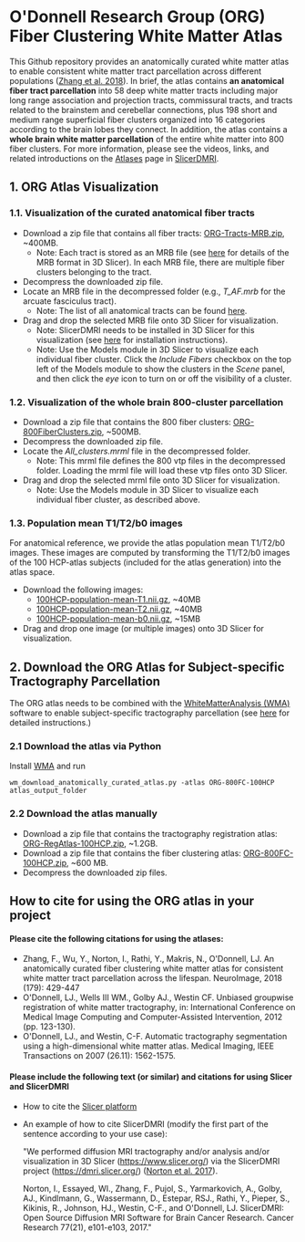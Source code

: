 # O'Donnell Research Group (ORG) Fiber Clustering White Matter Atlas

This Github repository provides an anatomically curated white matter atlas to enable consistent white matter tract parcellation across different populations ([Zhang et al. 2018](https://doi.org/10.1016/j.neuroimage.2018.06.027)). In brief, the atlas contains **an anatomical fiber tract parcellation** into 58 deep white matter tracts including major long range association and projection tracts, commissural tracts, and tracts related to the brainstem and cerebellar connections, plus 198 short and medium range superficial fiber clusters organized into 16 categories according to the brain lobes they connect. In addition, the atlas contains a **whole brain white matter parcellation** of the entire white matter into 800 fiber clusters. For more information, please see the videos, links, and related introductions on the [Atlases](https://dmri.slicer.org/atlases) page in [SlicerDMRI](https://dmri.slicer.org).

## 1. ORG Atlas Visualization

### 1.1. Visualization of the curated anatomical fiber tracts

- Download a zip file that contains all fiber tracts: [ORG-Tracts-MRB.zip](https://zenodo.org/record/2648292/files/ORG-Tracts-MRB.zip?download=1), ~400MB.
    - Note: Each tract is stored as an MRB file (see [here](https://www.slicer.org/wiki/Documentation/4.1/SlicerApplication/MainApplicationGUI#Medical_Reality_Bundle_.28.mrb.29_Note) for details of the MRB format in 3D Slicer). In each MRB file, there are multiple fiber clusters belonging to the tract. 
- Decompress the downloaded zip file.
- Locate an MRB file in the decompressed folder (e.g., *T_AF.mrb* for the arcuate fasciculus tract).
    - Note: The list of all anatomical tracts can be found [here](Tracts-in-ORG-800FC-100HCP.md).
- Drag and drop the selected MRB file onto 3D Slicer for visualization.
    - Note: SlicerDMRI needs to be installed in 3D Slicer for this visualization (see [here](https://dmri.slicer.org/download/) for installation instructions).
    - Note: Use the Models module in 3D Slicer to visualize each individual fiber cluster. Click the *Include Fibers* checkbox on the top left of the Models module to show the clusters in the *Scene* panel, and then click the *eye* icon to turn on or off the visibility  of a cluster.

### 1.2. Visualization of the whole brain 800-cluster parcellation

- Download a zip file that contains the 800 fiber clusters: [ORG-800FiberClusters.zip](https://zenodo.org/record/4156927/files/ORG-800FiberClusters.zip?download=1), ~500MB.
- Decompress the downloaded zip file.
- Locate the *All_clusters.mrml* file in the decompressed folder.
    - Note: This mrml file defines the 800 vtp files in the decompressed folder. Loading the mrml file will load these vtp files onto 3D Slicer.
- Drag and drop the selected mrml file onto 3D Slicer for visualization.
    - Note: Use the Models module in 3D Slicer to visualize each individual fiber cluster, as described above.

### 1.3. Population mean T1/T2/b0 images

For anatomical reference, we provide the atlas population mean T1/T2/b0 images. These images are computed by transforming the T1/T2/b0 images of the 100 HCP-atlas subjects (included for the atlas generation) into the atlas space.

- Download the following images: 
    - [100HCP-population-mean-T1.nii.gz](https://zenodo.org/record/2648292/files/100HCP-population-mean-T1.nii.gz?download=1), ~40MB 
    - [100HCP-population-mean-T2.nii.gz](https://zenodo.org/record/2648292/files/100HCP-population-mean-T2.nii.gz?download=1), ~40MB 
    - [100HCP-population-mean-b0.nii.gz](https://zenodo.org/record/2648292/files/100HCP-population-mean-b0.nii.gz?download=1), ~15MB
- Drag and drop one image (or multiple images) onto 3D Slicer for visualization.

## 2. Download the ORG Atlas for Subject-specific Tractography Parcellation

The ORG atlas needs to be combined with the [WhiteMatterAnalysis (WMA)](https://github.com/SlicerDMRI/whitematteranalysis) software to enable subject-specific tractography parcellation (see [here](https://github.com/SlicerDMRI/whitematteranalysis/wiki/2c\)-Running-the-Clustering-Pipeline-to-Cluster-a-Single-Subject-from-the-Atlas) for detailed instructions.)

### 2.1 Download the atlas via Python

Install [WMA](https://github.com/SlicerDMRI/whitematteranalysis) and run

    wm_download_anatomically_curated_atlas.py -atlas ORG-800FC-100HCP atlas_output_folder
      
### 2.2 Download the atlas manually

- Download a zip file that contains the tractography registration atlas: [ORG-RegAtlas-100HCP.zip](https://zenodo.org/record/2648292/files/ORG-RegAtlas-100HCP.zip?download=1), ~1.2GB.
- Download a zip file that contains the fiber clustering atlas: [ORG-800FC-100HCP.zip](https://zenodo.org/record/2648292/files/ORG-800FC-100HCP.zip?download=1), ~600 MB.
- Decompress the downloaded zip files.

## How to cite for using the ORG atlas in your project

#### Please cite the following citations for using the atlases:

- Zhang, F., Wu, Y., Norton, I., Rathi, Y., Makris, N., O'Donnell, LJ. An anatomically curated fiber clustering white matter atlas for consistent white matter tract parcellation across the lifespan. NeuroImage, 2018 (179): 429-447
- O'Donnell, LJ., Wells III WM., Golby AJ., Westin CF. Unbiased groupwise registration of white matter tractography, in: International Conference on Medical Image Computing and Computer-Assisted Intervention, 2012 (pp. 123-130).
- O'Donnell, LJ., and Westin, C-F. Automatic tractography segmentation using a high-dimensional white matter atlas. Medical Imaging, IEEE Transactions on 2007 (26.11): 1562-1575.

#### Please include the following text (or similar) and citations for using Slicer and SlicerDMRI

- How to cite the [Slicer platform](https://slicer.readthedocs.io/en/latest/user_guide/about.html#how-to-cite)
- An example of how to cite SlicerDMRI (modify the first part of the sentence according to your use case):

    "We performed diffusion MRI tractography and/or analysis and/or visualization in 3D Slicer (https://www.slicer.org/) via the SlicerDMRI project (https://dmri.slicer.org/) ([Norton et al. 2017](http://cancerres.aacrjournals.org/content/77/21/e101)).

    Norton, I., Essayed, WI., Zhang, F., Pujol, S., Yarmarkovich, A., Golby, AJ., Kindlmann, G., Wassermann, D., Estepar, RSJ., Rathi, Y., Pieper, S., Kikinis, R., Johnson, HJ., Westin, C-F., and O'Donnell, LJ. SlicerDMRI: Open Source Diffusion MRI Software for Brain Cancer Research. Cancer Research 77(21), e101-e103, 2017."
